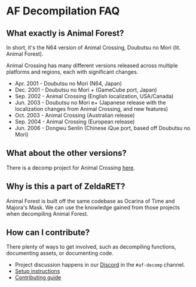 # AF Decompilation FAQ

## What exactly is Animal Forest?
In short, it's the N64 version of Animal Crossing, Doubutsu no Mori (lit. Animal Forest).

Animal Crossing has many different versions released across multiple platforms and regions, each with significant changes.
- Apr. 2001 - Doubutsu no Mori (N64, Japan)
- Dec. 2001 - Doubutsu no Mori + (GameCube port, Japan)
- Sep. 2002 - Animal Crossing (English localization, USA/Canada)
- Jun. 2003 - Doubutsu no Mori e+ (Japanese release with the localization changes from Animal Crossing, and new features)
- Oct. 2003 - Animal Crossing (Australian release)
- Sep. 2004 - Animal Crossing (European release)
- Jun. 2006 - Dongwu Senlin (Chinese iQue port, based off Doubutsu no Mori)

## What about the other versions?
There is a decomp project for Animal Crossing [here](https://github.com/Prakxo/ac-decomp/).

## Why is this a part of ZeldaRET?
Animal Forest is built off the same codebase as Ocarina of Time and Majora's Mask. We can use the knowledge gained from those projects when decompiling Animal Forest.

## How can I contribute?
There plenty of ways to get involved, such as decompiling functions, documenting assets, or documenting code.

- Project discussion happens in our [Discord](https://discord.zelda64.dev) in the `#af-decomp` channel.
- [Setup instructions](https://github.com/zeldaret/af/blob/main/README.md)
- [Contributing guide](https://github.com/zeldaret/af/blob/main/CONTRIBUTING.md)
